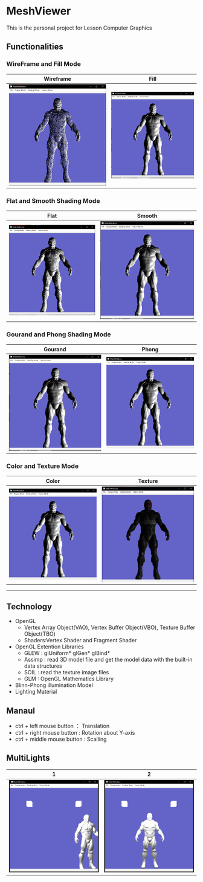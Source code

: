# MeshViewer
This is the personal project for Lesson Computer  Graphics

## Functionalities
### WireFrame and Fill Mode
| Wireframe | Fill |
| ---- | ---- |
|![](/readme/wireframe.png "wireframe") | ![](/readme/smooth.png "smooth") |

### Flat and Smooth Shading Mode
| Flat | Smooth |
| ---- | ---- |
|![](/readme/flat.png "flat") | ![](/readme/smooth.png "smooth") |

### Gourand and Phong Shading Mode
| Gourand | Phong |
| ---- | ---- |
|![](/readme/smooth.png "smooth") | ![](/readme/phong_color.png "phong") |

### Color and Texture Mode
| Color | Texture |
| ---- | ---- |
|![](/readme/phong_color.png "color") | ![](/readme/texture.png "texture") |

___

## Technology
* OpenGL
  * Vertex Array Object(VAO), Vertex Buffer Object(VBO), Texture Buffer Object(TBO)
  * Shaders:Vertex Shader and Fragment Shader
* OpenGL Extention Libraries
  * GLEW : glUniform\* glGen\* glBind\*
  * Assimp : read 3D model file and get the model data with the built-in data structures
  * SOIL : read the texture image files
  * GLM : OpenGL Mathematics Library
* Blinn-Phong illumination Model
* Lighting Material

## Manaul
* ctrl + left mouse button ： Translation
* ctrl + right mouse button : Rotation about Y-axis
* ctrl + middle mouse button : Scalling

## MultiLights
| 1 | 2 |
| ---- | ---- |
|![](/readme/multiLights1.png "1") | ![](/readme/multiLights2.png "2") |
